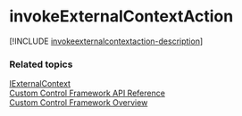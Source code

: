 # invokeExternalContextAction

[!INCLUDE [invokeexternalcontextaction-description](includes/invokeexternalcontextaction-description.md)]

### Related topics

[IExternalContext](../iexternalcontext.md)<br />
[Custom Control Framework API Reference](../index.md)<br />
[Custom Control Framework Overview](../../custom-control-framework-overview.md)<br />